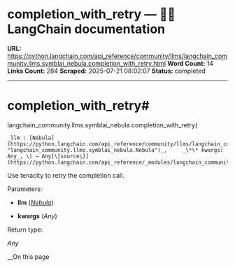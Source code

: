 # completion_with_retry — 🦜🔗 LangChain  documentation

**URL:** https://python.langchain.com/api_reference/community/llms/langchain_community.llms.symblai_nebula.completion_with_retry.html
**Word Count:** 14
**Links Count:** 284
**Scraped:** 2025-07-21 08:02:07
**Status:** completed

---

# completion\_with\_retry\#

langchain\_community.llms.symblai\_nebula.completion\_with\_retry\(

    _llm : [Nebula](https://python.langchain.com/api_reference/community/llms/langchain_community.llms.symblai_nebula.Nebula.html#langchain_community.llms.symblai_nebula.Nebula "langchain_community.llms.symblai_nebula.Nebula")_,     _\*\* kwargs: Any_, \) → Any[\[source\]](https://python.langchain.com/api_reference/_modules/langchain_community/llms/symblai_nebula.html#completion_with_retry)\#     

Use tenacity to retry the completion call.

Parameters:     

  * **llm** \([_Nebula_](https://python.langchain.com/api_reference/community/llms/langchain_community.llms.symblai_nebula.Nebula.html#langchain_community.llms.symblai_nebula.Nebula "langchain_community.llms.symblai_nebula.Nebula")\)

  * **kwargs** \(_Any_\)

Return type:     

_Any_

__On this page